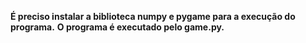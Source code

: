 **É preciso instalar a biblioteca numpy e pygame para a execução do programa.**
**O programa é executado pelo game.py.**